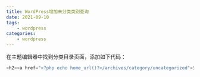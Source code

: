```yaml
---
title: WordPress增加未分类类别查询
date: 2021-09-10
tags: 
    - wordpress
categories: 
    - wordpress
---
```

在主题编辑器中找到分类目录页面，添加如下代码：

```php
<h2><a href="<?php echo home_url()?>/archives/category/uncategorized">未分类</a></h2>
```